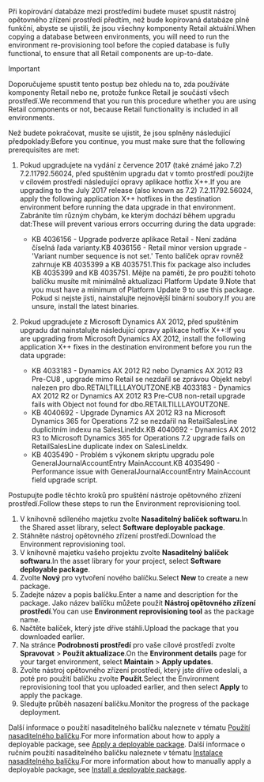 <span data-ttu-id="e6556-101">Při kopírování databáze mezi prostředími budete muset spustit nástroj opětovného zřízení prostředí předtím, než bude kopírovaná databáze plně funkční, abyste se ujistili, že jsou všechny komponenty Retail aktuální.</span><span class="sxs-lookup"><span data-stu-id="e6556-101">When copying a database between environments, you will need to run the environment re-provisioning tool before the copied database is fully functional, to ensure that all Retail components are up-to-date.</span></span>

> [!IMPORTANT]
> <span data-ttu-id="e6556-102">Doporučujeme spustit tento postup bez ohledu na to, zda používáte komponenty Retail nebo ne, protože funkce Retail je součástí všech prostředí.</span><span class="sxs-lookup"><span data-stu-id="e6556-102">We recommend that you run this procedure whether you are using Retail components or not, because Retail functionality is included in all environments.</span></span> 

<span data-ttu-id="e6556-103">Než budete pokračovat, musíte se ujistit, že jsou splněny následující předpoklady:</span><span class="sxs-lookup"><span data-stu-id="e6556-103">Before you continue, you must make sure that the following prerequisites are met:</span></span>
1. <span data-ttu-id="e6556-104">Pokud upgradujete na vydání z července 2017 (také známé jako 7.2) 7.2.11792.56024, před spuštěním upgradu dat v tomto prostředí použijte v cílovém prostředí následující opravy aplikace hotfix X++.</span><span class="sxs-lookup"><span data-stu-id="e6556-104">If you are upgrading to the July 2017 release (also known as 7.2) 7.2.11792.56024, apply the following application X++ hotfixes in the destination environment before running the data upgrade in that environment.</span></span> <span data-ttu-id="e6556-105">Zabráníte tím různým chybám, ke kterým dochází během upgradu dat:</span><span class="sxs-lookup"><span data-stu-id="e6556-105">These will prevent various errors occurring during the data upgrade:</span></span>

    - <span data-ttu-id="e6556-106">KB 4036156 - Upgrade podverze aplikace Retail - Není zadána číselná řada varianty.</span><span class="sxs-lookup"><span data-stu-id="e6556-106">KB 4036156 - Retail minor version upgrade - 'Variant number sequence is not set.'</span></span> <span data-ttu-id="e6556-107">Tento balíček oprav rovněž zahrnuje KB 4035399 a KB 4035751.</span><span class="sxs-lookup"><span data-stu-id="e6556-107">This fix package also includes KB 4035399 and KB 4035751.</span></span> <span data-ttu-id="e6556-108">Mějte na paměti, že pro použití tohoto balíčku musíte mít minimálně aktualizaci Platform Update 9.</span><span class="sxs-lookup"><span data-stu-id="e6556-108">Note that you must have a minimum of Platform Update 9 to use this package.</span></span> <span data-ttu-id="e6556-109">Pokud si nejste jisti, nainstalujte nejnovější binární soubory.</span><span class="sxs-lookup"><span data-stu-id="e6556-109">If you are unsure, install the latest binaries.</span></span>
    
2. <span data-ttu-id="e6556-110">Pokud upgradujete z Microsoft Dynamics AX 2012, před spuštěním upgradu dat nainstalujte následující opravy aplikace hotfix X++:</span><span class="sxs-lookup"><span data-stu-id="e6556-110">If you are upgrading from Microsoft Dynamics AX 2012, install the following application X++ fixes in the destination environment before you run the data upgrade:</span></span>
    - <span data-ttu-id="e6556-111">KB 4033183 - Dynamics AX 2012 R2 nebo Dynamics AX 2012 R3 Pre-CU8 , upgrade mimo Retail se nezdařil se zprávou Objekt nebyl nalezen pro dbo.RETAILTILLLAYOUTZONE.</span><span class="sxs-lookup"><span data-stu-id="e6556-111">KB 4033183 - Dynamics AX 2012 R2 or Dynamics AX 2012 R3 Pre-CU8 non-retail upgrade fails with Object not found for dbo.RETAILTILLLAYOUTZONE.</span></span>
    - <span data-ttu-id="e6556-112">KB 4040692 - Upgrade Dynamics AX 2012 R3 na Microsoft Dynamics 365 for Operations 7.2 se nezdařil na RetailSalesLine duplicitním indexu na SalesLineIdx.</span><span class="sxs-lookup"><span data-stu-id="e6556-112">KB 4040692 - Dynamics AX 2012 R3 to Microsoft Dynamics 365 for Operations 7.2 upgrade fails on RetailSalesLine duplicate index on SalesLineIdx.</span></span>
    - <span data-ttu-id="e6556-113">KB 4035490 - Problém s výkonem skriptu upgradu pole GeneralJournalAccountEntry MainAccount.</span><span class="sxs-lookup"><span data-stu-id="e6556-113">KB 4035490 - Performance issue with GeneralJournalAccountEntry MainAccount field upgrade script.</span></span>


<span data-ttu-id="e6556-114">Postupujte podle těchto kroků pro spuštění nástroje opětovného zřízení prostředí.</span><span class="sxs-lookup"><span data-stu-id="e6556-114">Follow these steps to run the Environment reprovisioning tool.</span></span>

1. <span data-ttu-id="e6556-115">V knihovně sdíleného majetku zvolte **Nasaditelný balíček softwaru**.</span><span class="sxs-lookup"><span data-stu-id="e6556-115">In the Shared asset library, select **Software deployable package**.</span></span>
2. <span data-ttu-id="e6556-116">Stáhněte nástroj opětovného zřízení prostředí.</span><span class="sxs-lookup"><span data-stu-id="e6556-116">Download the Environment reprovisioning tool.</span></span>
3. <span data-ttu-id="e6556-117">V knihovně majetku vašeho projektu zvolte **Nasaditelný balíček softwaru**.</span><span class="sxs-lookup"><span data-stu-id="e6556-117">In the asset library for your project, select **Software deployable package**.</span></span>
4. <span data-ttu-id="e6556-118">Zvolte **Nový** pro vytvoření nového balíčku.</span><span class="sxs-lookup"><span data-stu-id="e6556-118">Select **New** to create a new package.</span></span>
5. <span data-ttu-id="e6556-119">Zadejte název a popis balíčku.</span><span class="sxs-lookup"><span data-stu-id="e6556-119">Enter a name and description for the package.</span></span> <span data-ttu-id="e6556-120">Jako název balíčku můžete použít **Nástroj opětovného zřízení prostředí**.</span><span class="sxs-lookup"><span data-stu-id="e6556-120">You can use **Environment reprovisioning tool** as the package name.</span></span>
6. <span data-ttu-id="e6556-121">Načtěte balíček, který jste dříve stáhli.</span><span class="sxs-lookup"><span data-stu-id="e6556-121">Upload the package that you downloaded earlier.</span></span>
7. <span data-ttu-id="e6556-122">Na stránce **Podrobnosti prostředí** pro vaše cílové prostředí zvolte **Spravovat** > **Použít aktualizace**.</span><span class="sxs-lookup"><span data-stu-id="e6556-122">On the **Environment details** page for your target environment, select **Maintain** > **Apply updates**.</span></span>
8. <span data-ttu-id="e6556-123">Zvolte nástroj opětovného zřízení prostředí, který jste dříve odeslali, a poté pro použití balíčku zvolte **Použít**.</span><span class="sxs-lookup"><span data-stu-id="e6556-123">Select the Environment reprovisioning tool that you uploaded earlier, and then select **Apply** to apply the package.</span></span>
9. <span data-ttu-id="e6556-124">Sledujte průběh nasazení balíčku.</span><span class="sxs-lookup"><span data-stu-id="e6556-124">Monitor the progress of the package deployment.</span></span> 

<span data-ttu-id="e6556-125">Další informace o použití nasaditelného balíčku naleznete v tématu [Použití nasaditelného balíčku](../deployment/create-apply-deployable-package.md).</span><span class="sxs-lookup"><span data-stu-id="e6556-125">For more information about how to apply a deployable package, see [Apply a deployable package](../deployment/create-apply-deployable-package.md).</span></span> <span data-ttu-id="e6556-126">Další informace o ručním použití nasaditelného balíčku naleznete v tématu [Instalace nasaditelného balíčku](../deployment/install-deployable-package.md).</span><span class="sxs-lookup"><span data-stu-id="e6556-126">For more information about how to manually apply a deployable package, see [Install a deployable package](../deployment/install-deployable-package.md).</span></span>
